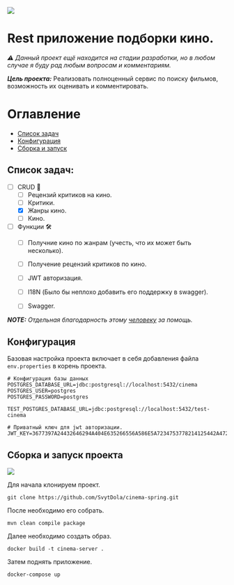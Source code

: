![](https://media.tenor.com/Vo44NSr2xn8AAAAd/chainsaw-man-anime.gif)

# Rest приложение подборки кино.
_⚠️ Данный проект ещё находится на стадии разработки, но в любом случае я буду рад любым вопросам и комментариям._


***Цель проекта:*** Реализовать полноценный сервис по поиску фильмов, возможность их оценивать и комментировать.

# Оглавление
* [Список задач](#tasks)
* [Конфигурация](#configuration) 
* [Сборка и запуск](#build) 


## Список задач: <a id=tasks>
- [ ] CRUD 💢
  - [ ] Рецензий критиков на кино.
  - [ ] Критики.
  - [x] Жанры кино.
  - [ ] Кино.
- [ ] Функции 🛠️
  - [ ] Получние кино по жанрам (учесть, что их может быть несколько).
  - [ ] Получение рецензий критиков по кино.
  - [ ] JWT авторизация.
  - [ ] I18N (Было бы неплохо добавить его поддержку в swagger).
  - [ ] Swagger.


***NOTE:*** _Отдельная благодарность этому [человеку](https://github.com/DavidRezcov) за помощь._

## Конфигурация <a id=configuration>
Базовая настройка проекта включает в себя добавления файла `env.properties` в корень проекта.
```properties
# Конфигурация базы данных
POSTGRES_DATABASE_URL=jdbc:postgresql://localhost:5432/cinema
POSTGRES_USER=postgres
POSTGRES_PASSWORD=postgres

TEST_POSTGRES_DATABASE_URL=jdbc:postgresql://localhost:5432/test-cinema

# Приватный ключ для jwt авторизации.
JWT_KEY=3677397A24432646294A404E635266556A586E5A7234753778214125442A472D
```

## Сборка и запуск проекта <a id=build>
![](https://i.pinimg.com/originals/16/4c/74/164c74b35af563f686c50815841ebc33.gif)

Для начала клонируем проект.

```console
git clone https://github.com/SvytDola/cinema-spring.git
```

После необходимо его собрать.

```console
mvn clean compile package
```

Далее необходимо создать образ.

```console
docker build -t cinema-server .
```

Затем поднять приложение.
```console
docker-compose up
```
